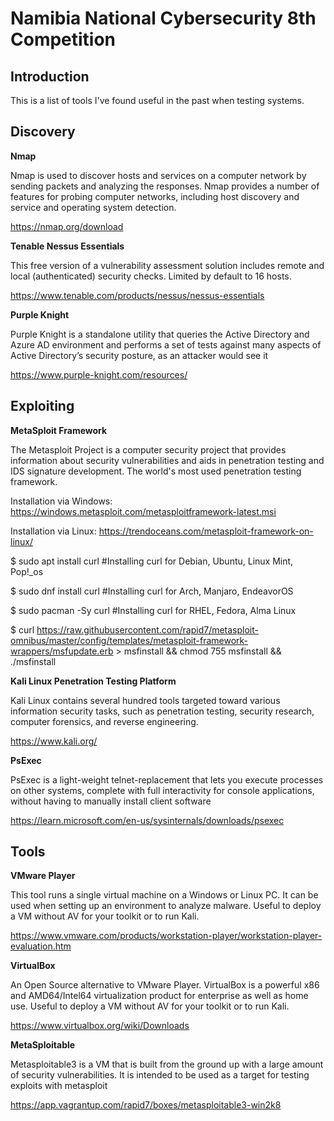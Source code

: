 # Namibia National Cybersecurity 8th Competition

## Introduction

This is a list of tools I've found useful in the past when testing systems.

## Discovery

**Nmap**

Nmap is used to discover hosts and services on a computer network by sending packets and analyzing the responses. Nmap provides a number of features for probing computer networks, including host discovery and service and operating system detection.

https://nmap.org/download

**Tenable Nessus Essentials**

This free version of a vulnerability assessment solution includes remote and local (authenticated) security checks. Limited by default to 16 hosts.

https://www.tenable.com/products/nessus/nessus-essentials

**Purple Knight**

Purple Knight is a standalone utility that queries the Active Directory and Azure AD environment and performs a set of tests against many aspects of Active Directory’s security posture, as an attacker would see it

https://www.purple-knight.com/resources/

## Exploiting

**MetaSploit Framework**

The Metasploit Project is a computer security project that provides information about security vulnerabilities and aids in penetration testing and IDS signature development. The world's most used penetration testing framework.

Installation via Windows:
https://windows.metasploit.com/metasploitframework-latest.msi

Installation via Linux:
https://trendoceans.com/metasploit-framework-on-linux/

$ sudo apt install curl  #Installing curl for Debian, Ubuntu, Linux Mint, Pop!_os

$ sudo dnf install curl  #Installing curl for Arch, Manjaro, EndeavorOS

$ sudo pacman -Sy curl   #Installing curl for RHEL, Fedora, Alma Linux

$ curl https://raw.githubusercontent.com/rapid7/metasploit-omnibus/master/config/templates/metasploit-framework-wrappers/msfupdate.erb > msfinstall && chmod 755 msfinstall && ./msfinstall

**Kali Linux Penetration Testing Platform**

Kali Linux contains several hundred tools targeted toward various information security tasks, such as penetration testing, security research, computer forensics, and reverse engineering.

https://www.kali.org/

**PsExec**

PsExec is a light-weight telnet-replacement that lets you execute processes on other systems, complete with full interactivity for console applications, without having to manually install client software

https://learn.microsoft.com/en-us/sysinternals/downloads/psexec

## Tools

**VMware Player**

This tool runs a single virtual machine on a Windows or Linux PC. It can be used when setting up an environment to analyze malware.  Useful to deploy a VM without AV for your toolkit or to run Kali.

https://www.vmware.com/products/workstation-player/workstation-player-evaluation.htm

**VirtualBox**

An Open Source alternative to VMware Player. VirtualBox is a powerful x86 and AMD64/Intel64 virtualization product for enterprise as well as home use.  Useful to deploy a VM without AV for your toolkit or to run Kali.

https://www.virtualbox.org/wiki/Downloads

**MetaSploitable**

Metasploitable3 is a VM that is built from the ground up with a large amount of security vulnerabilities. It is intended to be used as a target for testing exploits with metasploit

https://app.vagrantup.com/rapid7/boxes/metasploitable3-win2k8

